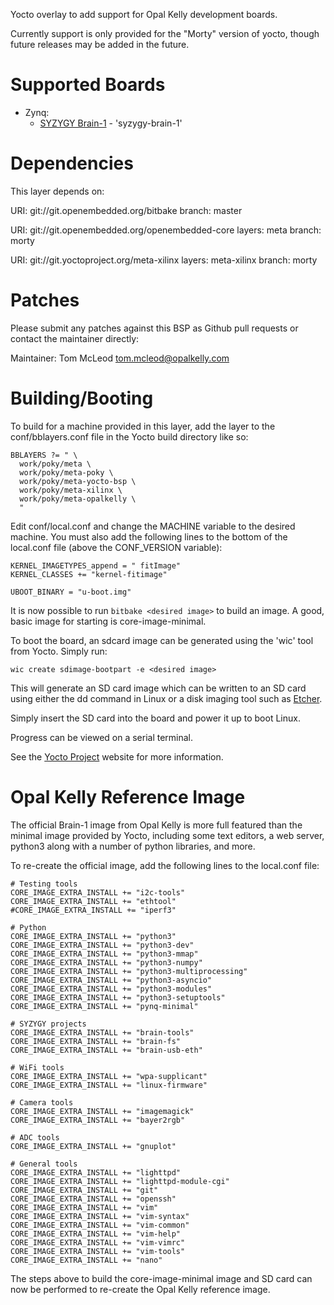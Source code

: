 Yocto overlay to add support for Opal Kelly development boards.

Currently support is only provided for the "Morty" version of yocto, though
future releases may be added in the future.


Supported Boards
================

* Zynq:
	* [SYZYGY Brain-1](http://www.syzygyfpga.io/hub) - 'syzygy-brain-1'


Dependencies
============

This layer depends on:

  URI: git://git.openembedded.org/bitbake
  branch: master

  URI: git://git.openembedded.org/openembedded-core
  layers: meta
  branch: morty

  URI: git://git.yoctoproject.org/meta-xilinx
  layers: meta-xilinx
  branch: morty


Patches
=======

Please submit any patches against this BSP as Github pull requests or contact
the maintainer directly:

Maintainer: Tom McLeod <tom.mcleod@opalkelly.com>


Building/Booting
================

To build for a machine provided in this layer, add the layer to the
conf/bblayers.conf file in the Yocto build directory like so:

```
BBLAYERS ?= " \
  work/poky/meta \
  work/poky/meta-poky \
  work/poky/meta-yocto-bsp \
  work/poky/meta-xilinx \
  work/poky/meta-opalkelly \
  "
```

Edit conf/local.conf and change the MACHINE variable to the desired machine.
You must also add the following lines to the bottom of the local.conf file
(above the CONF_VERSION variable):

```
KERNEL_IMAGETYPES_append = " fitImage"
KERNEL_CLASSES += "kernel-fitimage"

UBOOT_BINARY = "u-boot.img"
```

It is now possible to run `bitbake <desired image>` to build an image. A good,
basic image for starting is core-image-minimal.

To boot the board, an sdcard image can be generated using the 'wic' tool from
Yocto. Simply run:

```
wic create sdimage-bootpart -e <desired image>
```

This will generate an SD card image which can be written to an SD card using
either the dd command in Linux or a disk imaging tool such as
[Etcher](https://www.etcher.io).

Simply insert the SD card into the board and power it up to boot Linux.

Progress can be viewed on a serial terminal.

See the [Yocto Project](http://yoctoproject.org) website for more information.

Opal Kelly Reference Image
==========================

The official Brain-1 image from Opal Kelly is more full featured than the
minimal image provided by Yocto, including some text editors, a web server,
python3 along with a number of python libraries, and more.

To re-create the official image, add the following lines to the local.conf
file:

```
# Testing tools
CORE_IMAGE_EXTRA_INSTALL += "i2c-tools"
CORE_IMAGE_EXTRA_INSTALL += "ethtool"
#CORE_IMAGE_EXTRA_INSTALL += "iperf3"

# Python
CORE_IMAGE_EXTRA_INSTALL += "python3"
CORE_IMAGE_EXTRA_INSTALL += "python3-dev"
CORE_IMAGE_EXTRA_INSTALL += "python3-mmap"
CORE_IMAGE_EXTRA_INSTALL += "python3-numpy"
CORE_IMAGE_EXTRA_INSTALL += "python3-multiprocessing"
CORE_IMAGE_EXTRA_INSTALL += "python3-asyncio"
CORE_IMAGE_EXTRA_INSTALL += "python3-modules"
CORE_IMAGE_EXTRA_INSTALL += "python3-setuptools"
CORE_IMAGE_EXTRA_INSTALL += "pynq-minimal"

# SYZYGY projects
CORE_IMAGE_EXTRA_INSTALL += "brain-tools"
CORE_IMAGE_EXTRA_INSTALL += "brain-fs"
CORE_IMAGE_EXTRA_INSTALL += "brain-usb-eth"

# WiFi tools
CORE_IMAGE_EXTRA_INSTALL += "wpa-supplicant"
CORE_IMAGE_EXTRA_INSTALL += "linux-firmware"

# Camera tools
CORE_IMAGE_EXTRA_INSTALL += "imagemagick"
CORE_IMAGE_EXTRA_INSTALL += "bayer2rgb"

# ADC tools
CORE_IMAGE_EXTRA_INSTALL += "gnuplot"

# General tools
CORE_IMAGE_EXTRA_INSTALL += "lighttpd"
CORE_IMAGE_EXTRA_INSTALL += "lighttpd-module-cgi"
CORE_IMAGE_EXTRA_INSTALL += "git"
CORE_IMAGE_EXTRA_INSTALL += "openssh"
CORE_IMAGE_EXTRA_INSTALL += "vim"
CORE_IMAGE_EXTRA_INSTALL += "vim-syntax"
CORE_IMAGE_EXTRA_INSTALL += "vim-common"
CORE_IMAGE_EXTRA_INSTALL += "vim-help"
CORE_IMAGE_EXTRA_INSTALL += "vim-vimrc"
CORE_IMAGE_EXTRA_INSTALL += "vim-tools"
CORE_IMAGE_EXTRA_INSTALL += "nano"
```

The steps above to build the core-image-minimal image and SD card can now
be performed to re-create the Opal Kelly reference image.

